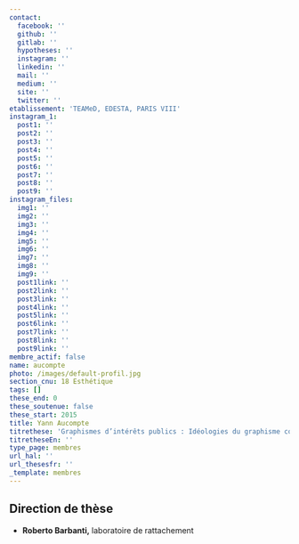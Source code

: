 ```yaml
---
contact:
  facebook: ''
  github: ''
  gitlab: ''
  hypotheses: ''
  instagram: ''
  linkedin: ''
  mail: ''
  medium: ''
  site: ''
  twitter: ''
etablissement: 'TEAMeD, EDESTA, PARIS VIII'
instagram_1:
  post1: ''
  post2: ''
  post3: ''
  post4: ''
  post5: ''
  post6: ''
  post7: ''
  post8: ''
  post9: ''
instagram_files:
  img1: ''
  img2: ''
  img3: ''
  img4: ''
  img5: ''
  img6: ''
  img7: ''
  img8: ''
  img9: ''
  post1link: ''
  post2link: ''
  post3link: ''
  post4link: ''
  post5link: ''
  post6link: ''
  post7link: ''
  post8link: ''
  post9link: ''
membre_actif: false
name: aucompte
photo: /images/default-profil.jpg
section_cnu: 18 Esthétique
tags: []
these_end: 0
these_soutenue: false
these_start: 2015
title: Yann Aucompte
titrethese: 'Graphismes d’intérêts publics : Idéologies du graphisme contemporain en France'
titretheseEn: ''
type_page: membres
url_hal: ''
url_thesesfr: ''
_template: membres
---
```


## Direction de thèse

* **Roberto Barbanti,** laboratoire de rattachement

